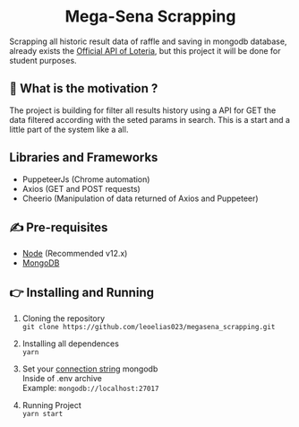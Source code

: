 <div align="center">
  <h1>Mega-Sena Scrapping</h1>
</div>

Scrapping all historic result data of raffle and saving in mongodb database,
already exists the [Official API of Loteria](https://apiloterias.com.br/), but this project it will be done for student purposes.

## 💪 What is the motivation ?

The project is building for filter all results history using a API for GET the
data filtered according with the seted params in search.
This is a start and a little part of the system like a all.

## Libraries and Frameworks

- PuppeteerJs (Chrome automation)
- Axios (GET and POST requests)
- Cheerio (Manipulation of data returned of Axios and Puppeteer)

## ✍ Pre-requisites

- [Node](https://nodejs.org/en/download/releases/) (Recommended v12.x)
- [MongoDB](https://www.mongodb.com/cloud/atlas/signup)

## 👉 Installing and Running

1. Cloning the repository
   <br> `git clone https://github.com/leoelias023/megasena_scrapping.git`

2. Installing all dependences
   <br> `yarn`

3. Set your [connection string](https://docs.mongodb.com/manual/reference/connection-string/#connection-string-formats) mongodb
   <br>Inside of .env archive<br>
   Example: `mongodb://localhost:27017`

4. Running Project
   <br> `yarn start`
